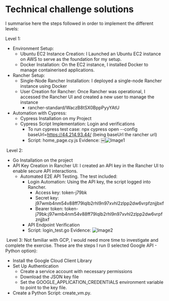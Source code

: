 # Technical challenge solutions

I summarise here the steps followed in order to implement the different levels:

Level 1:
* Environment Setup:
    * Ubuntu EC2 Instance Creation: I Launched an Ubuntu EC2 instance on AWS to serve as the foundation for my setup.
    * Docker Installation: On the EC2 instance, I installed Docker to manage containerised applications.
* Rancher Setup:
    * Single-Node Rancher Installation: I deployed a single-node Rancher instance using Docker
    * User Creation for Rancher: Once Rancher was operational, I accessed the Rancher UI and created a new user to manage the instance
        * rancher-standard/WaczB8tSX0BppPyyYAtU
* Automation with Cypress:
    * Cypress Installation on my Project
    * Cypress Script Implementation: Login and verifications
        * To run cypress test case: npx cypress open --config baseUrl=https://44.214.93.44/  (being baseUrl the rancher url)
        * Script: home_page.cy.js
Evidence:
￼![Image1](https://github.com/user-attachments/assets/676b3cf8-28ab-4cc4-b3d1-905dc00ef192)

 Level 2:
* Go Installation on the project
* API Key Creation in Rancher UI: I created an API key in the Rancher UI to enable secure API interactions.
    * Automated E2E API Testing. The test included:
        * Login Automation: Using the API key, the script logged into Rancher.
            * Access key: token-j79bk
            * Secret key: j97wmb4nm54v88ff79lqlb2rhl9n97xvhl2zlpp2dw6vrpfznjjbxf
            * Bearer token: token-j79bk:j97wmb4nm54v88ff79lqlb2rhl9n97xvhl2zlpp2dw6vrpfznjjbxf
        * API Endpoint Verification
        * Script: login_test.go
Evidence:
![Image2](https://github.com/user-attachments/assets/fbbbf8c2-9294-4d5a-94ec-90a33acf3aa3)

 Level 3:
Not familiar with GCP, I would need more time to investigate and complete the exercise. These are the steps I run (I selected Google API - Python option):

* Install the Google Cloud Client Library
* Set Up Authentication
    * Create a service account with necessary permissions
    * Download the JSON key file
    * Set the GOOGLE_APPLICATION_CREDENTIALS environment variable to point to the key file.
* Create a Python Script: create_vm.py.
